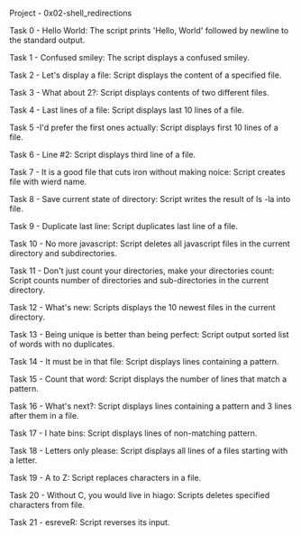 Project - 0x02-shell_redirections

Task 0 - Hello World: The script prints 'Hello, World' followed by newline to the standard output.

Task 1 - Confused smiley: The script displays a confused smiley.

Task 2 - Let's display a file: Script displays the content of a specified file.

Task 3 - What about 2?: Script displays contents of two different files.

Task 4 - Last lines of a file: Script displays last 10 lines of a file.

Task 5 -I'd prefer the first ones actually: Script displays first 10 lines of a file.

Task 6 - Line #2: Script displays third line of a file.

Task 7 - It is a good file that cuts iron without making noice: Script creates file with wierd name.

Task 8 - Save current state of directory: Script writes the result of ls -la into file.

Task 9 - Duplicate last line: Script duplicates last line of a file.

Task 10 - No more javascript: Script deletes all javascript files in the current directory and subdirectories.

Task 11 - Don't just count your directories, make your directories count: Script counts number of directories and sub-directories in the current directory.

Task 12 - What's new: Scripts displays the 10 newest files in the current directory.

Task 13 - Being unique is better than being perfect: Script output sorted list of words with no duplicates.

Task 14 - It must be in that file: Script displays lines containing a pattern.

Task 15 - Count that word: Script displays the number of lines that match a pattern.

Task 16 - What's next?: Script displays lines containing a pattern and 3 lines after them in a file.

Task 17 - I hate bins: Script displays lines of non-matching pattern.

Task 18 - Letters only please: Script displays all lines of a files starting with a letter.

Task 19 - A to Z: Script replaces characters in a file.

Task 20 - Without C, you would live in hiago: Scripts deletes specified characters from file.

Task 21 - esreveR: Script reverses its input.
